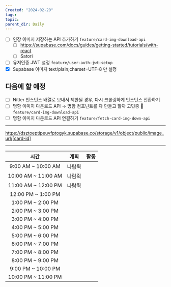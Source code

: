 ```yaml
---
Created: "2024-02-20"
tags: 
topic: 
parent_dir: Daily
---
```

- [ ] 인장 이미지 저장하는 API 추가하기 `feature/card-img-download-api`
	- [ ] https://supabase.com/docs/guides/getting-started/tutorials/with-react
	- [ ] Satori
- [ ] 유저인증 JWT 설정 `feature/user-auth-jwt-setup`
- [x] Supabase 이미지 text/plain;charset=UTF-8 만 설정
## 다음에 할 예정
- [ ] Nitter 인스턴스 배열로 보내서 제한될 경우, 다시 크롤링하게 인스턴스 전환하기
- [ ] 명함 이미지 다운로드 API -> 명함 컴포넌트를 다 만들고 할까 고민중 🤔 `feature/card-img-download-api`
- [ ] 명함 이미지 다운로드 API 연결하기 `feature/fetch-card-img-down-api`

---  
https://dsztoeptipeuvfptogyk.supabase.co/storage/v1/object/public/image_url/[card-id]

---  

| 시간 | 계획 | 활동 |
| :--: | :--: | ---- |
| 9:00 AM ~ 10:00 AM | 나람쥑 |  |
| 10:00 AM ~ 11:00 AM | 나람쥑 |  |
| 11:00 AM ~ 12:00 PM | 나람쥑 |  |
| 12:00 PM ~ 1:00 PM |  |  |
| 1:00 PM ~ 2:00 PM |  |  |
| 2:00 PM ~ 3:00 PM |  |  |
| 3:00 PM ~ 4:00 PM |  |  |
| 4:00 PM ~ 5:00 PM |  |  |
| 5:00 PM ~ 6:00 PM |  |  |
| 6:00 PM ~ 7:00 PM |  |  |
| 7:00 PM ~ 8:00 PM |  |  |
| 8:00 PM ~ 9:00 PM |  |  |
| 9:00 PM ~ 10:00 PM |  |  |
| 10:00 PM ~ 11:00 PM |  |  |
